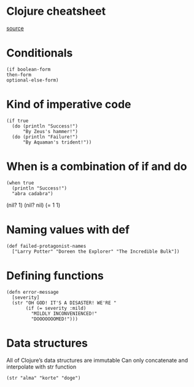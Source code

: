 # Clojure cheatsheet

[source](http://www.braveclojure.com/do-things/)

# Conditionals

    (if boolean-form
    then-form
    optional-else-form)

# Kind of imperative code

    (if true
      (do (println "Success!")
          "By Zeus's hammer!")
      (do (println "Failure!")
          "By Aquaman's trident!"))

# When is a combination of if and do

    (when true
      (println "Success!")
      "abra cadabra")

(nil? 1)
(nil? nil)
(= 1 1)

# Naming values with def

    (def failed-protagonist-names
      ["Larry Potter" "Doreen the Explorer" "The Incredible Bulk"])

# Defining functions

    (defn error-message
      [severity]
      (str "OH GOD! IT'S A DISASTER! WE'RE "
           (if (= severity :mild)
             "MILDLY INCONVENIENCED!"
             "DOOOOOOOMED!")))

# Data structures

All of Clojure’s data structures are immutable
Can only concatenate and interpolate with str function

    (str "alma" "korte" "doge")


